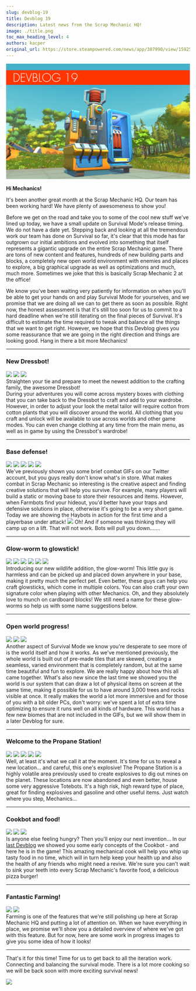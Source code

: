 ```yaml
---
slug: devblog-19
title: Devblog 19
description: Latest news from the Scrap Mechanic HQ!
image: ./title.png
toc_max_heading_level: 4
authors: kacper
original_url: https://store.steampowered.com/news/app/387990/view/1592509846749130915
---
```


<head>
    <meta name="twitter:card" content="summary_large_image" />
</head>

![](./title.png)

**Hi Mechanics!**

It's been another great month at the Scrap Mechanic HQ. Our team has been
working hard! We have plenty of awesomeness to show you!

<!--truncate-->

Before we get on the road and take you to some of the cool new stuff we've lined
up today, we have a small update on Survival Mode's release timing. We do not
have a date yet. Stepping back and looking at all the tremendous work our team
has done on Survival so far, it's clear that this mode has far outgrown our
initial ambitions and evolved into something that itself represents a gigantic
upgrade on the entire Scrap Mechanic game. There are tons of new content and
features, hundreds of new building parts and blocks, a completely new open world
environment with enemies and places to explore, a big graphical upgrade as well
as optimizations and much, much more. Sometimes we joke that this is basically
Scrap Mechanic 2 at the office!

We know you've been waiting very patiently for information on when you'll be
able to get your hands on and play Survival Mode for yourselves, and we promise
that we are doing all we can to get there as soon as possible. Right now, the
honest assessment is that it's still too soon for us to commit to a hard
deadline when we're still iterating on the final pieces of Survival. It's
difficult to estimate the time required to tweak and balance all the things that
we want to get right. However, we hope that this Devblog gives you some
reassurance that we are going in the right direction and things are looking
good. Hang in there a bit more Mechanics!

---

### New Dressbot!

![](https://i.imgur.com/5VfP6SH.jpg) ![](https://i.imgur.com/RctCO83.jpg)
![](https://i.imgur.com/yhiycRP.png) <br/> Straighten your tie and prepare to
meet the newest addition to the crafting family, the awesome Dressbot!\
During your adventures you will come across mystery boxes with clothing that you
can take back to the Dressbot to craft and add to your wardrobe. However, in
order to adjust your look the metal tailor will require cotton from cotton
plants that you will discover around the world. All clothing that you craft and
unlock will be available to use across worlds and other game modes. You can even
change clothing at any time from the main menu, as well as in game by using the
Dressbot's wardrobe!

---

### Base defense!

![](https://i.imgur.com/3dMWuOr.png) ![](https://i.imgur.com/3s9a4cM.png)
![](https://i.imgur.com/LRJlWX6.gif) ![](https://i.imgur.com/5APfEBs.gif)
![](https://i.imgur.com/zBq21UN.gif) <br/> We've previously shown you some brief
combat GIFs on our Twitter account, but you guys really don't know what's in
store. What makes combat in Scrap Mechanic so interesting is the creative aspect
and finding creative solutions that will help you survive. For example, many
players will build a static or moving base to store their resources and items.
However, when Farmbots find your hideout, you'd better have your traps and
defensive solutions in place, otherwise it's going to be a very short game.
Today we are showing the Haybots in action for the first time and a playerbase
under attack! ![](https://i.imgur.com/Fxncgme.gif) Oh! And if someone was
thinking they will camp up on a lift. That will not work. Bots will pull you
down.......

---

### Glow-worm to glowstick!

![](https://i.imgur.com/DCyymhf.png) ![](https://i.imgur.com/IVM5lBk.jpg)
![](https://i.imgur.com/6g4kmvI.gif) ![](https://i.imgur.com/nKTfHiq.gif)
![](https://i.imgur.com/0V64sz7.gif) ![](https://i.imgur.com/GOsDmFG.gif) <br/>
Introducing our new wildlife addition, the glow-worm! This little guy is
harmless and can be picked up and placed down anywhere in your base, making it
pretty much the perfect pet. Even better, these guys can help you craft
glowsticks, which come in multiple colors. You can also craft your own signature
color when playing with other Mechanics. Oh, and they absolutely love to munch
on cardboard blocks! We still need a name for these glow-worms so help us with
some name suggestions below.

---

### Open world progress!

![](https://i.imgur.com/I2HvwIs.png) ![](https://i.imgur.com/V4Xa6hR.png)
![](https://i.imgur.com/EPKxeD0.gif) <br/> Another aspect of Survival Mode we
know you're desperate to see more of is the world itself and how it works. As
we've mentioned previously, the whole world is built out of pre-made tiles that
are skewed, creating a seamless, varied environment that is completely random,
but at the same time beautiful and fun to explore. We are really happy about how
this all came together. What's also new since the last time we showed you the
world is our system that can draw a lot of physical items on screen at the same
time, making it possible for us to have around 3,000 trees and rocks visible at
once. It really makes the world a lot more immersive and for those of you with a
bit older PCs, don't worry: we've spent a lot of extra time optimizing to ensure
it runs well on all kinds of hardware. This world has a few new biomes that are
not included in the GIFs, but we will show them in a later Devblog for sure.

---
### Welcome to the Propane Station!
![](https://i.imgur.com/8iGJm9t.png) ![](https://i.imgur.com/WLey67T.png)
![](https://i.imgur.com/TYOYi31.png) ![](https://i.imgur.com/Ue7yO2c.png)
![](https://i.imgur.com/t1iknBC.gif) <br/> 
Well, at least it's what we call it at the moment. It's time for us to reveal a
new location... and careful, this one's explosive! The Propane Station is a
highly volatile area previously used to create explosives to dig out mines on
the planet. These locations are now abandoned and even better, house some very
aggressive Totebots. It's a high risk, high reward type of place, great for
finding explosives and gasoline and other useful items. Just watch where you
step, Mechanics...

---
### Cookbot and food!
![](https://i.imgur.com/ptqjI9u.jpg) ![](https://i.imgur.com/wtn5BFB.jpg)
![](https://i.imgur.com/g75SJBx.png) <br/> 
Is anyone else feeling hungry? Then you'll enjoy our next invention... In our
[last Devblog](/news/devblog-18#cookbot-concept) we showed you some early
concepts of the Cookbot - and here he is in the game! This amazing mechanical
cook will help you whip up tasty food in no time, which will in turn help keep
your health up and also the health of any friends who might need a revive. We're
sure you can't wait to sink your teeth into every Scrap Mechanic's favorite
food, a delicious pizza burger!

---
### Fantastic Farming!
![](https://i.imgur.com/liWTsJa.jpg) ![](https://i.imgur.com/IzRduSN.png) <br/> 
Farming is one of the features that we're still polishing up here at Scrap
Mechanic HQ and putting a lot of attention on. When we have everything in place,
we promise we'll show you a detailed overview of where we've got with this
feature. But for now, here are some work in progress images to give you some
idea of how it looks!

---

That's it for this time! Time for us to get back to all the iteration work.
Connecting and balancing the survival mode. There is a lot more cooking so we
will be back soon with more exciting survival news!

![](https://i.imgur.com/EKzlQPY.gif)
